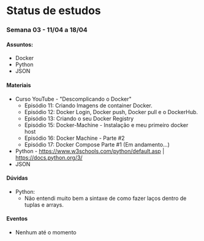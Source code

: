 # Status de estudos

### Semana 03 - 11/04 a 18/04
#### Assuntos:
- Docker
- Python
- JSON

#### Materiais

  - Curso YouTube - "Descomplicando o Docker"
    - Episódio 11: Criando Imagens de container Docker.
    - Episódio 12: Docker Login, Docker push, Docker pull e o DockerHub.
    - Episódio 13: Criando o seu Docker Registry
    - Episódio 15: Docker-Machine - Instalação e meu primeiro docker host
    - Episódio 16: Docker Machine - Parte #2
    - Episódio 17: Docker Compose Parte #1 (Em andamento...)
  - Python - https://www.w3schools.com/python/default.asp | https://docs.python.org/3/
  - JSON

#### Dúvidas
  - Python:
    - Não entendi muito bem a sintaxe de como fazer laços dentro de tuplas e arrays.

#### Eventos
  - Nenhum até o momento
